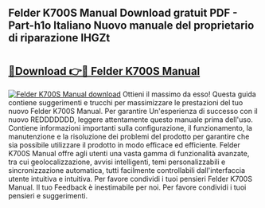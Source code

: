 ## Felder K700S Manual Download gratuit PDF - Part-h1o Italiano Nuovo manuale del proprietario di riparazione lHGZt

# <h2><a href="http://dfctny.blite.top/?on=Felder+K700S+Manual">🔗Download 👉🔴 Felder K700S Manual</a></h2>

[![Felder K700S Manual download](https://i.imgur.com/lujVjoI.png)](http://dfctny.blite.top/?on=Felder+K700S+Manual)
Ottieni il massimo da esso! Questa guida contiene suggerimenti e trucchi per massimizzare le prestazioni del tuo nuovo Felder K700S Manual. Per garantire Un'esperienza di successo con il nuovo REDDDDDDD, leggere attentamente questo manuale prima dell'uso. Contiene informazioni importanti sulla configurazione, il funzionamento, la manutenzione e la risoluzione dei problemi del prodotto per garantire che sia possibile utilizzare il prodotto in modo efficace ed efficiente. Felder K700S Manual offre agli utenti una vasta gamma di funzionalità avanzate, tra cui geolocalizzazione, avvisi intelligenti, temi personalizzabili e sincronizzazione automatica, tutti facilmente controllabili dall'interfaccia utente intuitiva e intuitiva. Per favore condividi i tuoi pensieri Felder K700S Manual. Il tuo Feedback è inestimabile per noi. Per favore condividi i tuoi pensieri e suggerimenti.
